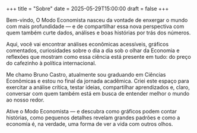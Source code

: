 +++
title = "Sobre"
date = 2025-05-29T15:00:00
draft = false
+++

Bem-vindo, 
O Modo Economista nasceu da vontade de enxergar o mundo com mais profundidade — e de compartilhar essa nova perspectiva com quem também curte dados, análises e boas histórias por trás dos números.

Aqui, você vai encontrar análises econômicas acessíveis, gráficos comentados, curiosidades sobre o dia a dia sob o olhar da Economia e reflexões que mostram como essa ciência está presente em tudo: do preço do cafezinho à política internacional.

Me chamo Bruno Castro, atualmente sou graduando em Ciências Econômicas e estou no final da jornada acadêmica. Criei este espaço para exercitar a análise crítica, testar ideias, compartilhar aprendizados e, claro, conversar com quem também está em busca de entender melhor o mundo ao nosso redor.

Ative o Modo Economista — e descubra como gráficos podem contar histórias, como pequenos detalhes revelam grandes padrões e como a economia é, na verdade, uma forma de ver a vida com outros olhos.